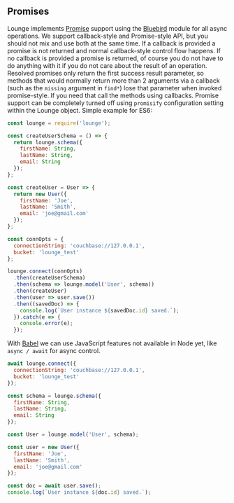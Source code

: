 ## Promises <a id="promises"></a>

Lounge implements [Promise](https://developer.mozilla.org/en/docs/Web/JavaScript/Reference/Global_Objects/Promise) support
using the [Bluebird](bluebirdjs.com) module for all async operations. We support callback-style and Promise-style API, but you should not mix and use both at the same time. If a callback is provided a promise is not returned and normal callback-style
control flow happens. If no callback is provided a promise is returned, of course you do not have to do anything with it if you do not care about the result of an operation. Resolved promises only return the first success result parameter, so
methods that would normally return more than 2 arguments via a callback (such as the `missing` argument in `find*`) lose that parameter when invoked promise-style. If you need that call the methods using callbacks. Promise support can be completely turned off using `promisify` configuration setting within the Lounge object. Simple example for ES6:

```js
const lounge = require('lounge');

const createUserSchema = () => {
  return lounge.schema({
    firstName: String,
    lastName: String,
    email: String
  });
};

const createUser = User => {
  return new User({
    firstName: 'Joe',
    lastName: 'Smith',
    email: 'joe@gmail.com'
  });
};

const connOpts = {
  connectionString: 'couchbase://127.0.0.1',
  bucket: 'lounge_test'
};

lounge.connect(connOpts)
  .then(createUserSchema)
  .then(schema => lounge.model('User', schema))
  .then(createUser)
  .then(user => user.save())
  .then((savedDoc) => {
    console.log(`User instance ${savedDoc.id} saved.`);
  }).catch(e => {
    console.error(e);
  });
```

With [Babel](https://babeljs.io/) we can use JavaScript features not available in Node yet, like `async / await` for async control.

```js
await lounge.connect({
  connectionString: 'couchbase://127.0.0.1',
  bucket: 'lounge_test'
});

const schema = lounge.schema({
  firstName: String,
  lastName: String,
  email: String
});

const User = lounge.model('User', schema);

const user = new User({
  firstName: 'Joe',
  lastName: 'Smith',
  email: 'joe@gmail.com'
});

const doc = await user.save();
console.log(`User instance ${doc.id} saved.`);
```
